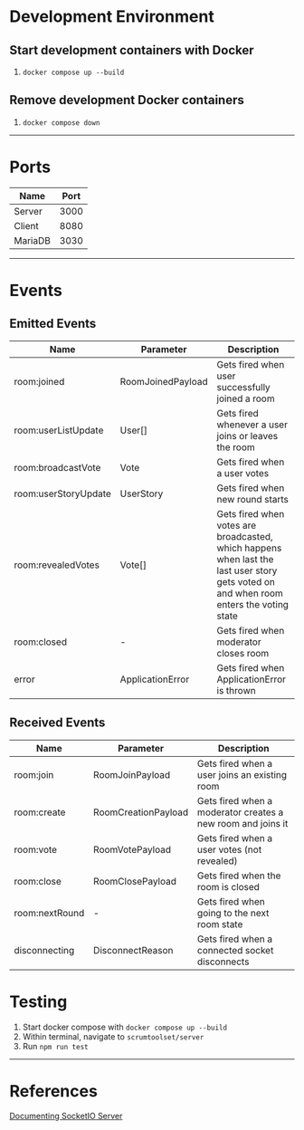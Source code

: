 # Development Environment

## Start development containers with Docker

1. `docker compose up --build`

## Remove development Docker containers

1. `docker compose down`
 <hr>

# Ports

| Name    | Port |
| ------- | ---- |
| Server  | 3000 |
| Client  | 8080 |
| MariaDB | 3030 |

<hr>

# Events

## Emitted Events

| Name                 | Parameter         | Description                                                                                                                            |
| -------------------- | ----------------- | -------------------------------------------------------------------------------------------------------------------------------------- |
| room:joined          | RoomJoinedPayload | Gets fired when user successfully joined a room                                                                                        |
| room:userListUpdate  | User[]            | Gets fired whenever a user joins or leaves the room                                                                                    |
| room:broadcastVote   | Vote              | Gets fired when a user votes                                                                                                           |
| room:userStoryUpdate | UserStory         | Gets fired when new round starts                                                                                                       |
| room:revealedVotes   | Vote[]            | Gets fired when votes are broadcasted, which happens when last the last user story gets voted on and when room enters the voting state |
| room:closed          | -                 | Gets fired when moderator closes room                                                                                                  |
| error                | ApplicationError  | Gets fired when ApplicationError is thrown                                                                                             |

## Received Events

| Name           | Parameter           | Description                                                 |
| -------------- | ------------------- | ----------------------------------------------------------- |
| room:join      | RoomJoinPayload     | Gets fired when a user joins an existing room               |
| room:create    | RoomCreationPayload | Gets fired when a moderator creates a new room and joins it |
| room:vote      | RoomVotePayload     | Gets fired when a user votes (not revealed)                 |
| room:close     | RoomClosePayload    | Gets fired when the room is closed                          |
| room:nextRound | -                   | Gets fired when going to the next room state                |
| disconnecting  | DisconnectReason    | Gets fired when a connected socket disconnects              |

# Testing

1. Start docker compose with `docker compose up --build`
2. Within terminal, navigate to `scrumtoolset/server`
3. Run `npm run test`

<hr>

# References

[Documenting SocketIO Server](https://socket.io/docs/v4/server-api/)
